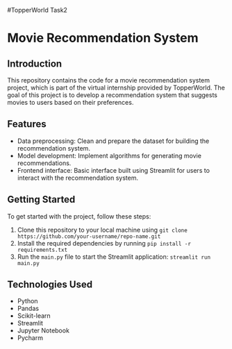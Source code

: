 #TopperWorld Task2
# Movie Recommendation System

## Introduction
This repository contains the code for a movie recommendation system project, which is part of the virtual internship provided by TopperWorld. The goal of this project is to develop a recommendation system that suggests movies to users based on their preferences.

## Features
- Data preprocessing: Clean and prepare the dataset for building the recommendation system.
- Model development: Implement algorithms for generating movie recommendations.
- Frontend interface: Basic interface built using Streamlit for users to interact with the recommendation system.

## Getting Started
To get started with the project, follow these steps:
1. Clone this repository to your local machine using
   `git clone https://github.com/your-username/repo-name.git`
2. Install the required dependencies by running
   `pip install -r requirements.txt`
3. Run the `main.py` file to start the Streamlit application:
    `streamlit run main.py`


## Technologies Used
- Python
- Pandas
- Scikit-learn
- Streamlit
- Jupyter Notebook
- Pycharm

